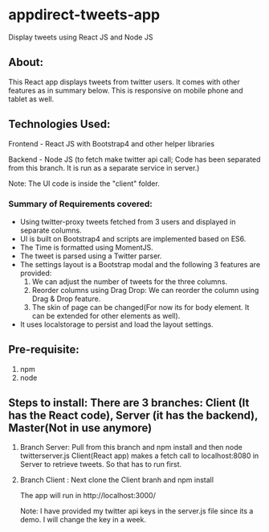 # appdirect-tweets-app

Display tweets using React JS and Node JS

## About:

This React app displays tweets from twitter users. It comes with other features as in summary below. This is responsive on mobile phone and tablet as well.

## Technologies Used:

Frontend - React JS with Bootstrap4 and other helper libraries

Backend - Node JS (to fetch make twitter api call; Code has been separated from this branch. It is run as a separate service in server.) 

Note: The UI code is inside the "client" folder.

### Summary of Requirements covered:

- Using twitter-proxy tweets fetched from 3 users and displayed in separate columns.
- UI is built on Bootstrap4 and scripts are implemented based on ES6.
- The Time is formatted using MomentJS.
- The tweet is parsed using a Twitter parser.
- The settings layout is a Bootstrap modal and the following 3 features are provided:
  1.  We can adjust the number of tweets for the three columns.
  2.  Reorder columns using Drag Drop: We can reorder the column using Drag & Drop feature.
  3.  The skin of page can be changed(For now its for body element. It can be extended for other elements as well).
- It uses localstorage to persist and load the layout settings.

## Pre-requisite:

1.  npm
2.  node

## Steps to install: There are 3 branches: Client (It has the React code), Server (it has the backend), Master(Not in use anymore)

1. Branch Server: Pull from this branch and npm install and then node twitterserver.js
Client(React app) makes a fetch call to localhost:8080 in Server to retrieve tweets. So that has to run first.
2.  Branch Client : Next clone the Client branh and npm install 

    The app will run in http://localhost:3000/

    Note: I have provided my twitter api keys in the server.js file since its a demo. I will change the key in a week.
